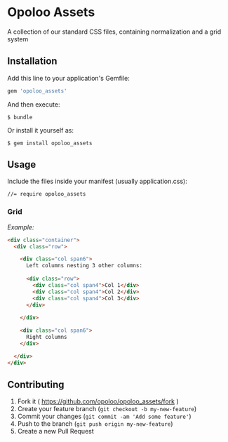 # Opoloo Assets

A collection of our standard CSS files, containing normalization and a grid system

## Installation

Add this line to your application's Gemfile:

```ruby
gem 'opoloo_assets'
```

And then execute:

    $ bundle

Or install it yourself as:

    $ gem install opoloo_assets

## Usage

Include the files inside your manifest (usually application.css):

 	//= require opoloo_assets

### Grid

*Example:*

```html
<div class="container">
  <div class="row">

    <div class="col span6">
      Left columns nesting 3 other columns:
      
      <div class="row">
        <div class="col span4">Col 1</div>
        <div class="col span4">Col 2</div>
        <div class="col span4">Col 3</div>
      </div>
      
    </div>

    <div class="col span6">
      Right columns
    </div>

  </div>
</div>

```

## Contributing

1. Fork it ( https://github.com/opoloo/opoloo_assets/fork )
2. Create your feature branch (`git checkout -b my-new-feature`)
3. Commit your changes (`git commit -am 'Add some feature'`)
4. Push to the branch (`git push origin my-new-feature`)
5. Create a new Pull Request
